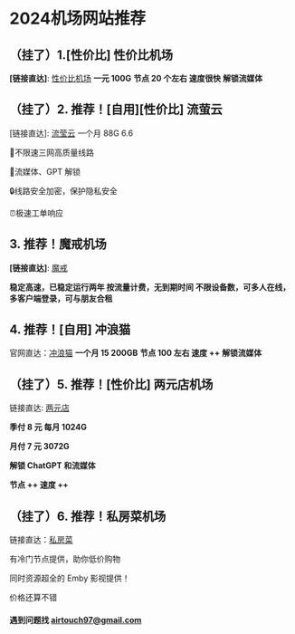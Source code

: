 # 2024机场网站推荐
## （挂了）1.[性价比] 性价比机场

**[链接直达]**: [性价比机场](https://xn--6nq44r2uh9rhj7f.net/#/register?code=4lxziVR0) **一元 100G** **节点 20 个左右 速度很快** **解锁流媒体**

## （挂了）2. 推荐！[自用][性价比] 流萤云

[链接直达]: [流莹云](https://panel.lyun.pro/#/register?code=xlu5Wqhq) 一个月 88G 6.6

🚀不限速三网高质量线路

🎉流媒体、GPT 解锁

🔒线路安全加密，保护隐私安全

⏰极速工单响应

## 3. 推荐！魔戒机场

**[链接直达]**: [魔戒](https://mojie.co/register?aff=yl4iTaLf) 

**稳定高速，已稳定运行两年 按流量计费，无到期时间 不限设备数，可多人在线，多客户端登录，可与朋友合租**

## 4. 推荐！[自用] 冲浪猫

官网直达：[冲浪猫](https://clma.lol/#/register?code=MCC8FCzw) **一个月 15 200GB** **节点 100 左右 速度 ++** **解锁流媒体**

## （挂了）5. 推荐！[性价比] 两元店机场

链接直达: [两元店](https://liangyuandian.cc/#/register?code=Z8TNWI19)

**季付 8 元 每月 1024G**

**月付 7 元 3072G**

**解锁 ChatGPT 和流媒体**

**节点 ++ 速度 ++**

## （挂了）6. 推荐！私房菜机场

链接直达：[私房菜](https://online.cos.cat/ui/#/register?code=IjNhTGDN)

有冷门节点提供，助你低价购物

同时资源超全的 Emby 影视提供！

价格还算不错



#### 遇到问题找 airtouch97@gmail.com
